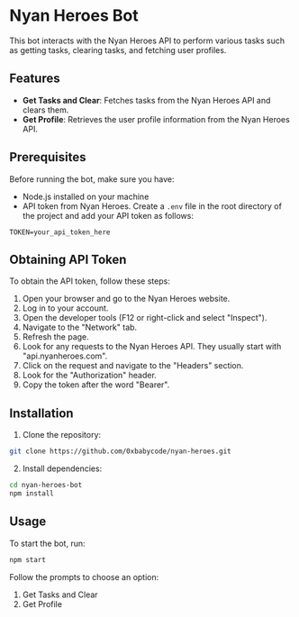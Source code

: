 # Nyan Heroes Bot

This bot interacts with the Nyan Heroes API to perform various tasks such as getting tasks, clearing tasks, and fetching user profiles.

## Features

- **Get Tasks and Clear**: Fetches tasks from the Nyan Heroes API and clears them.
- **Get Profile**: Retrieves the user profile information from the Nyan Heroes API.

## Prerequisites

Before running the bot, make sure you have:

- Node.js installed on your machine
- API token from Nyan Heroes. Create a `.env` file in the root directory of the project and add your API token as follows:

```plaintext
TOKEN=your_api_token_here
```

## Obtaining API Token

To obtain the API token, follow these steps:

1. Open your browser and go to the Nyan Heroes website.
2. Log in to your account.
3. Open the developer tools (F12 or right-click and select "Inspect").
4. Navigate to the "Network" tab.
5. Refresh the page.
6. Look for any requests to the Nyan Heroes API. They usually start with "api.nyanheroes.com".
7. Click on the request and navigate to the "Headers" section.
8. Look for the "Authorization" header.
9. Copy the token after the word "Bearer".

## Installation

1. Clone the repository:

```bash
git clone https://github.com/0xbabycode/nyan-heroes.git
```

2. Install dependencies:

```bash
cd nyan-heroes-bot
npm install
```

## Usage

To start the bot, run:

```bash
npm start
```

Follow the prompts to choose an option:

1. Get Tasks and Clear
2. Get Profile
